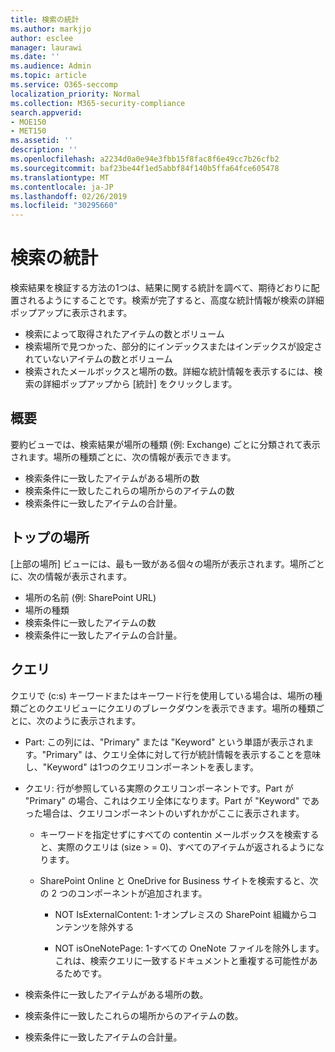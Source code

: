 ```yaml
---
title: 検索の統計
ms.author: markjjo
author: esclee
manager: laurawi
ms.date: ''
ms.audience: Admin
ms.topic: article
ms.service: O365-seccomp
localization_priority: Normal
ms.collection: M365-security-compliance
search.appverid:
- MOE150
- MET150
ms.assetid: ''
description: ''
ms.openlocfilehash: a2234d0a0e94e3fbb15f8fac8f6e49cc7b26cfb2
ms.sourcegitcommit: baf23be44f1ed5abbf84f140b5ffa64fce605478
ms.translationtype: MT
ms.contentlocale: ja-JP
ms.lasthandoff: 02/26/2019
ms.locfileid: "30295660"
---
```

# <a name="search-statistics"></a>検索の統計

検索結果を検証する方法の1つは、結果に関する統計を調べて、期待どおりに配置されるようにすることです。検索が完了すると、高度な統計情報が検索の詳細ポップアップに表示されます。
- 検索によって取得されたアイテムの数とボリューム
- 検索場所で見つかった、部分的にインデックスまたはインデックスが設定されていないアイテムの数とボリューム
- 検索されたメールボックスと場所の数。詳細な統計情報を表示するには、検索の詳細ポップアップから [統計] をクリックします。

## <a name="summary"></a>概要

要約ビューでは、検索結果が場所の種類 (例: Exchange) ごとに分類されて表示されます。場所の種類ごとに、次の情報が表示できます。
- 検索条件に一致したアイテムがある場所の数
- 検索条件に一致したこれらの場所からのアイテムの数
- 検索条件に一致したアイテムの合計量。

## <a name="top-locations"></a>トップの場所

[上部の場所] ビューには、最も一致がある個々の場所が表示されます。場所ごとに、次の情報が表示されます。
- 場所の名前 (例: SharePoint URL)
- 場所の種類
- 検索条件に一致したアイテムの数
- 検索条件に一致したアイテムの合計量。

## <a name="queries"></a>クエリ

クエリで (c:s) キーワードまたはキーワード行を使用している場合は、場所の種類ごとのクエリビューにクエリのブレークダウンを表示できます。場所の種類ごとに、次のように表示されます。

- Part: この列には、"Primary" または "Keyword" という単語が表示されます。"Primary" は、クエリ全体に対して行が統計情報を表示することを意味し、"Keyword" は1つのクエリコンポーネントを表します。

- クエリ: 行が参照している実際のクエリコンポーネントです。Part が "Primary" の場合、これはクエリ全体になります。Part が "Keyword" であった場合は、クエリコンポーネントのいずれかがここに表示されます。
  
  - キーワードを指定せずにすべての contentin メールボックスを検索すると、実際のクエリは (size > = 0)、すべてのアイテムが返されるようになります。
  
  - SharePoint Online と OneDrive for Business サイトを検索すると、次の 2 つのコンポーネントが追加されます。
    
    - NOT IsExternalContent: 1-オンプレミスの SharePoint 組織からコンテンツを除外する
    
    - NOT isOneNotePage: 1-すべての OneNote ファイルを除外します。これは、検索クエリに一致するドキュメントと重複する可能性があるためです。

- 検索条件に一致したアイテムがある場所の数。

- 検索条件に一致したこれらの場所からのアイテムの数。

- 検索条件に一致したアイテムの合計量。